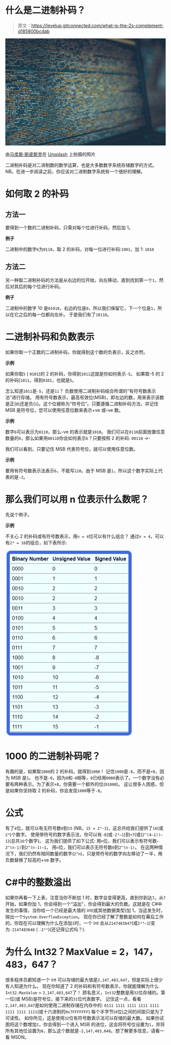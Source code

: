 # 什么是二进制补码？

> 原文：<https://levelup.gitconnected.com/what-is-the-2s-complement-d185800bcdab>

![](img/a43621664b6e5569287426dc7d62cba3.png)

由[马库斯·斯皮斯克](https://unsplash.com/@markusspiske)在 [Unsplash](https://unsplash.com/) 上拍摄的照片

二进制补码是对二进制数的数学运算，也是大多数数字系统存储数字的方式。
NB。在进一步阅读之前，你应该对二进制数字系统有一个很好的理解。

# 如何取 2 的补码

## 方法一

要得到一个数的二进制补码，只需对每个位进行补码，然后加 1。

**例子**

二进制中的数字`6`为`0110`，取 2 的补码，对每一位进行补码:`1001`，加 1: `1010`

## 方法二

另一种取二进制补码的方法是从右边的位开始，向左移动，直到找到第一个`1`，然后对其后的每个位进行补码。

**例子**

二进制中的数字 10 是`01010`，右边的位是`0`，所以我们保留它，下一个位是`1`，所以在它之后的每一位都向左补。
于是我们有了`10110`。

# 二进制补码和负数表示

如果你取一个正数的二进制补码，你就得到这个数的负表示，反之亦然。

**示例**

如果你取`5` ( `0101`)的 2 的补码，你得到`1011`这就是你如何表示`-5`。
如果取-5 的 2 的补码(`1011`，得到`0101`，也就是`5`。

怎么知道`1011`是`-5`，还是`11`？
负数使用二进制补码结合所谓的“有符号数表示法”进行存储。
用有符号数表示，最高有效位(MSB)，即左边的数，用来表示该数是正(`0`)还是负(`1`)。这个位被称为“符号位”。只要遵循二进制补码方法，并记住 MSB 是符号位，您可以使用任意位数来表示+ve 或–ve 数。

**示例**

数字`6`可以表示为`0110`，那么–ve 的表示就是`1010`。
我们可以在`0110`前面放置任意数量的`0`，那么如果用`00110`你会如何表示`6`？只要按照 2 的补码:
`00110` ->-

我们可以看到，只要记住 MSB 代表符号位，就可以使用任意位数。

**示例**

要用有符号数表示法表示`6`，不能写`110`。由于 MSB 是`1`，所以这个数字实际上代表的是`-2`。

# 那么我们可以用 n 位表示什么数呢？

先说个例子。

**示例**

不关心 2 的补码或有符号数表示，用`n = 4`位可以有什么组合？
通过`n = 4`，可以有`2⁴ = 16`的组合，如下表所示:

![](img/b2e48262f80803edbcb0a7fbbd3b8a7e.png)

# 1000 的二进制补码呢？

有趣的是，如果取`1000`的 2 的补码，就得到`1000`！
记住`1000`是`-8`，而不是`+8`，因为 MSB 是`1`。
也不是`-0`，因为`0`和`-0`相等，`0`已经用`0000`表示了。一个数字没有必要有两种表示。为了表示`+8`，你需要一个额外的位(`01000`)。
这让很多人困惑，但是如果你坚持取 2 的补码，你会发现`1000`等于`-8`。

# 公式

有了`4`位，就可以有无符号数`0`到`15` (NB。`15 = 2⁴-1`)，这总共给我们提供了`16`(或`2⁴`)个数字。
使用带符号的数字表示法，你可以有`-8`(或`-2⁴–1`)到`+7`(或(`2^(4–1))–1`)(总共`16`个数字)。
这为我们提供了如下公式:
用`n`位，我们可以表示有符号数`–2^(n-1)`到`2^(n-1)–1`，
用`n`位，我们可以表示无符号数`0`到`2^(n-1)`。
在这两种情况下，我们仍然有相同数量的数字(`2^n`)，只是带符号的数字向左移动了一半，用负数替换了较高的+ve 数字。

# C#中的整数溢出

如果你再看一下上表，注意当你不断加 1 时，数字会变得更高，直到你到达`7`。从`7`开始，如果你加 1，你会得到一个“溢出”，你会得到最大的负数。这就是在 C#中发生的事情，当你给一个已经是最大值的 int(或其他数据类型)加 1，当这发生时，抛出一个`System.OverflowException`。
现在你已经了解了整数是如何在幕后工作的，你现在可以理解为什么在添加`1`时，一个 int 会从`2147483647`(或`2³²–1`)变为`-2147483648` ( `-2³²`)(还记得公式吗？).

# 为什么 Int32？MaxValue = 2，147，483，647？

很多程序员都知道一个 int 可以存储的最大值是`2,147,483,647`，但是实际上很少有人知道为什么。
现在你知道了 2 的补码和有符号数表示，你就能理解为什么`Int32.MaxValue` = `2,147,483,647`了！
顾名思义，`Int32`整数是用`32`位存储的。第一位(或 MSB)是符号位，接下来的`31`位代表数字。
记住这一点，看看`2,147,483,647`是如何使用二进制存储在内存中的:
`0111 1111 1111 1111 1111 1111 1111 1111`(或十六进制的`0x7FFFFFFF`)
每个半字节(`4`位)之间的间距只是为了可读性。
如你所见，这是使用`32`位有符号数表示法可以存储的最大数。
如果你试图将这个数增加`1`，你会得到一个进入 MSB 的进位，这会将符号位设置为`1`，并将所有其他位设置为`0`，那么这个数就是`-2,147,483,648`。想了解更多信息，请看一看 MSDN。
